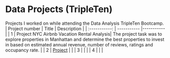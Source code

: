 # Data Projects (TripleTen)
Projects I worked on while attending the Data Analysis TripleTen Bootcamp.
| Project number | Title | Description |
| :-----------: | ----------- |----------- |
| 1 | Project NYC Airbnb Vacation Rental Analysis| The project task was to explore properties in Manhattan and determine the best properties to invest in based on estimated annual revenue, number of reviews, ratings and occupancy rate. |
| 2 | [Project](https://github.com/tsztin0217/) | |
| 3 |  |  |
| 4 | |  |
